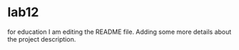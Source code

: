 # lab12
for education
I am editing the README file. Adding some more details about the project description.
